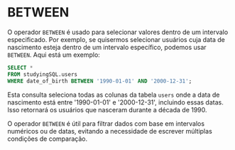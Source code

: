 # BETWEEN

O operador `BETWEEN` é usado para selecionar valores dentro de um intervalo especificado. Por exemplo, se quisermos selecionar usuários cuja data de nascimento esteja dentro de um intervalo específico, podemos usar `BETWEEN`. Aqui está um exemplo:

```sql
SELECT *
FROM studyingSQL.users
WHERE date_of_birth BETWEEN '1990-01-01' AND '2000-12-31';
```

Esta consulta seleciona todas as colunas da tabela `users` onde a data de nascimento está entre '1990-01-01' e '2000-12-31', incluindo essas datas. Isso retornará os usuários que nasceram durante a década de 1990.

O operador `BETWEEN` é útil para filtrar dados com base em intervalos numéricos ou de datas, evitando a necessidade de escrever múltiplas condições de comparação.